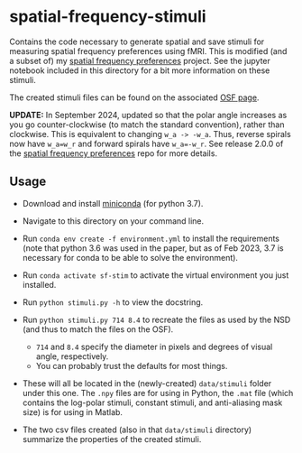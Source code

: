 # spatial-frequency-stimuli

Contains the code necessary to generate spatial and save stimuli for
measuring spatial frequency preferences using fMRI. This is modified
(and a subset of) my [spatial frequency
preferences](https://github.com/billbrod/spatial-frequency-preferences)
project. See the jupyter notebook included in this directory for a bit
more information on these stimuli.

The created stimuli files can be found on the associated [OSF
page](https://osf.io/k2dv5/).

**UPDATE:** In September 2024, updated so that the polar angle increases as you
go counter-clockwise (to match the standard convention), rather than clockwise.
This is equivalent to changing `w_a -> -w_a`. Thus, reverse spirals now have
`w_a=w_r` and forward spirals have `w_a=-w_r`. See release 2.0.0 of the [spatial
frequency
preferences](https://github.com/billbrod/spatial-frequency-preferences) repo for
more details.

## Usage

- Download and install [miniconda](https://conda.io/miniconda.html)
(for python 3.7).

- Navigate to this directory on your command line.

- Run `conda env create -f environment.yml` to install the requirements (note
  that python 3.6 was used in the paper, but as of Feb 2023, 3.7 is necessary
  for conda to be able to solve the environment).
  
- Run `conda activate sf-stim` to activate the virtual environment you
  just installed.
  
- Run `python stimuli.py -h` to view the docstring.
  
- Run `python stimuli.py 714 8.4` to recreate the files as used by the NSD (and
  thus to match the files on the OSF).
  - `714` and `8.4` specify the diameter in pixels and degrees of visual angle,
    respectively.
  - You can probably trust the defaults for most things.
  
- These will all be located in the (newly-created) `data/stimuli`
  folder under this one. The `.npy` files are for using in Python, the
  `.mat` file (which contains the log-polar stimuli, constant stimuli,
  and anti-aliasing mask size) is for using in Matlab.
  
- The two csv files created (also in that `data/stimuli` directory)
  summarize the properties of the created stimuli.
